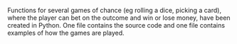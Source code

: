 Functions for several games of chance (eg rolling a dice, picking a card), where the player can bet on the outcome and win or lose money, have been created in Python. One file contains the source code and one file contains examples of how the games are played.
